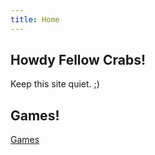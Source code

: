```yaml
---
title: Home
---
```


## Howdy Fellow Crabs!

Keep this site quiet. ;)

## Games!

<a href="./GBAGames" target="_blank">Games</a>